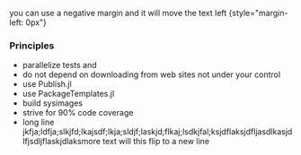 you can use a negative margin and it will move the text left
{style="margin-left: 0px"} 

### Principles

* parallelize tests and
* do not depend on downloading from web sites not under your control
* use Publish.jl
* use PackageTemplates.jl
* build sysimages
* strive for 90% code coverage
* long line jkfja;ldfja;slkjfd;lkajsdf;lkja;sldjf;laskjd;flkaj;lsdkjfal;ksjdflaksjdfljasdlkasjdlfjsdljflaskjdlaksmore text will this flip to a new line